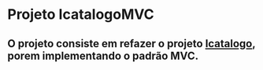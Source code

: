 # Projeto IcatalogoMVC

## O projeto consiste em refazer o projeto <a href="https://github.com/Emerson916/icatalogo">Icatalogo</a>, porem implementando o padrão MVC.
